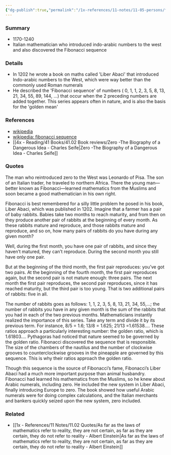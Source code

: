 ```yaml
---
{"dg-publish":true,"permalink":"/1x-references/11-notes/11-05-persons/fibonacci-leonardo-of-pisa/","title":"Fibonacci (Leonardo of Pisa)","created":"2024-03-01T22:28:20.084+03:00","updated":"2024-03-02T11:50:59.617+03:00"}
---
```



### Summary
- 1170-1240
- Italian mathematician who introduced indo-arabic numbers to the west and also discovered the Fibonacci sequence

### Details
- In 1202 he wrote a book on maths called 'Liber Abaci' that introduced Indo-arabic numbers to the West, which were way better than the commonly used Roman numerals
- He described the 'Fibonacci sequence' of numbers ( 0, 1, 1, 2, 3, 5, 8, 13, 21, 34, 55, 89, 144, ...) that occur when the 2 preceding numbers are added together. This series appears often in nature, and is also the basis for the 'golden mean'

### References
- [wikipedia](https://en.wikipedia.org/wiki/Fibonacci)
- [wikipedia: fibonacci sequence](https://en.wikipedia.org/wiki/Fibonacci_sequence)
- [[4x - Reading/41 Books/41.02 Book reviews/Zero -The Biography of a Dangerous Idea - Charles Seife\|Zero -The Biography of a Dangerous Idea - Charles Seife]]

### Quotes
The man who reintroduced zero to the West was Leonardo of Pisa. The son of an Italian trader, he traveled to northern Africa. There the young man—better known as Fibonacci—learned mathematics from the Muslims and soon became a good mathematician in his own right.

Fibonacci is best remembered for a silly little problem he posed in his book, Liber Abaci, which was published in 1202. Imagine that a farmer has a pair of baby rabbits. Babies take two months to reach maturity, and from then on they produce another pair of rabbits at the beginning of every month. As these rabbits mature and reproduce, and those rabbits mature and reproduce, and so on, how many pairs of rabbits do you have during any given month?

Well, during the first month, you have one pair of rabbits, and since they haven’t matured, they can’t reproduce. During the second month you still have only one pair. 

But at the beginning of the third month, the first pair reproduces: you’ve got two pairs. At the beginning of the fourth month, the first pair reproduces again, but the second pair is not mature enough: three pairs. The next month the first pair reproduces, the second pair reproduces, since it has reached maturity, but the third pair is too young. That is two additional pairs of rabbits: five in all.

The number of rabbits goes as follows: 1, 1, 2, 3, 5, 8, 13, 21, 34, 55,…; the number of rabbits you have in any given month is the sum of the rabbits that you had in each of the two previous months. Mathematicians instantly realized the importance of this series. Take any term and divide it by its previous term. For instance, 8/5 = 1.6; 13/8 = 1.625; 21/13 =1.61538…. These ratios approach a particularly interesting number: the golden ratio, which is 1.61803….
Pythagoras had noticed that nature seemed to be governed by the golden ratio. Fibonacci discovered the sequence that is responsible. The size of the chambers of the nautilus and the number of clockwise grooves to counterclockwise grooves in the pineapple are governed by this sequence. This is why their ratios approach the golden ratio.

Though this sequence is the source of Fibonacci’s fame, Fibonacci’s Liber Abaci had a much more important purpose than animal husbandry. Fibonacci had learned his mathematics from the Muslims, so he knew about Arabic numerals, including zero. He included the new system in Liber Abaci, finally introducing Europe to zero. The book showed how useful Arabic numerals were for doing complex calculations, and the Italian merchants and bankers quickly seized upon the new system, zero included.

### Related
- [[1x - References/11 Notes/11.02 Quotes/As far as the laws of mathematics refer to reality, they are not certain, as far as they are certain, they do not refer to reality - Albert Einstein\|As far as the laws of mathematics refer to reality, they are not certain, as far as they are certain, they do not refer to reality - Albert Einstein]]
